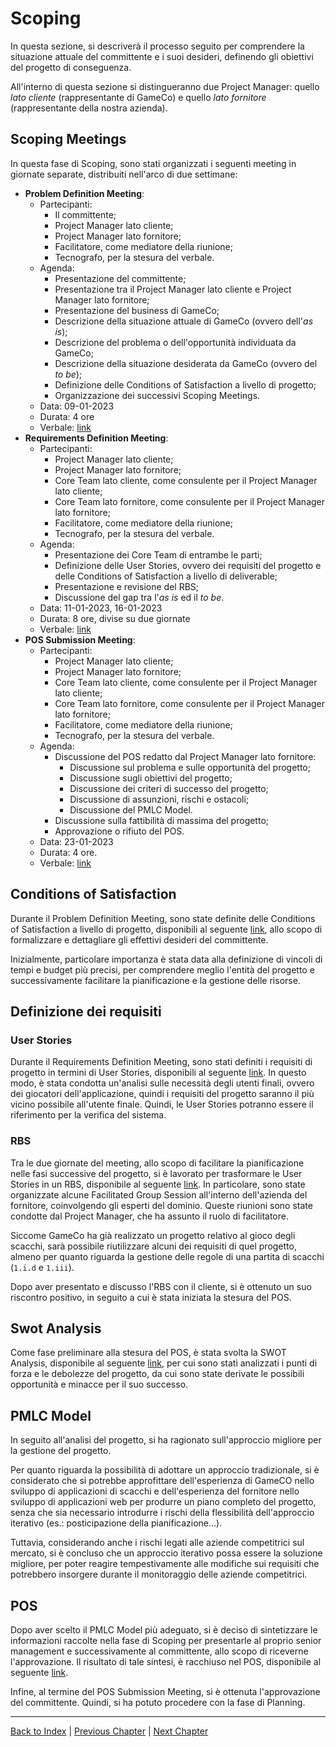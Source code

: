 # Scoping

In questa sezione, si descriverà il processo seguito per comprendere la situazione attuale del committente e i
suoi desideri, definendo gli obiettivi del progetto di conseguenza.

All'interno di questa sezione si distingueranno due Project Manager: quello _lato cliente_ (rappresentante di
GameCo) e quello _lato fornitore_ (rappresentante della nostra azienda).

## Scoping Meetings

In questa fase di Scoping, sono stati organizzati i seguenti meeting in giornate separate, distribuiti nell'arco
di due settimane:
- **Problem Definition Meeting**:
  - Partecipanti:
    - Il committente;
    - Project Manager lato cliente;
    - Project Manager lato fornitore;
    - Facilitatore, come mediatore della riunione;
    - Tecnografo, per la stesura del verbale.
  - Agenda:
    - Presentazione del committente;
    - Presentazione tra il Project Manager lato cliente e Project Manager lato fornitore;
    - Presentazione del business di GameCo;
    - Descrizione della situazione attuale di GameCo (ovvero dell'_as is_);
    - Descrizione del problema o dell'opportunità individuata da GameCo;
    - Descrizione della situazione desiderata da GameCo (ovvero del _to be_);
    - Definizione delle Conditions of Satisfaction a livello di progetto;
    - Organizzazione dei successivi Scoping Meetings.
  - Data: 09-01-2023
  - Durata: 4 ore
  - Verbale: [link](../attachments/meeting-reports/scoping/problem-definition-meeting.md)
- **Requirements Definition Meeting**:
  - Partecipanti:
      - Project Manager lato cliente;
      - Project Manager lato fornitore;
      - Core Team lato cliente, come consulente per il Project Manager lato cliente;
      - Core Team lato fornitore, come consulente per il Project Manager lato fornitore;
      - Facilitatore, come mediatore della riunione;
      - Tecnografo, per la stesura del verbale.
  - Agenda:
    - Presentazione dei Core Team di entrambe le parti;
    - Definizione delle User Stories, ovvero dei requisiti del progetto e delle Conditions of Satisfaction a livello
      di deliverable;
    - Presentazione e revisione del RBS;
    - Discussione del gap tra l'_as is_ ed il _to be_.
  - Data: 11-01-2023, 16-01-2023
  - Durata: 8 ore, divise su due giornate
  - Verbale: [link](../attachments/meeting-reports/scoping/requirements-definition-meeting.md)
- **POS Submission Meeting**:
  - Partecipanti:      
    - Project Manager lato cliente;
    - Project Manager lato fornitore;
    - Core Team lato cliente, come consulente per il Project Manager lato cliente;
    - Core Team lato fornitore, come consulente per il Project Manager lato fornitore;
    - Facilitatore, come mediatore della riunione;
    - Tecnografo, per la stesura del verbale.
  - Agenda:
    - Discussione del POS redatto dal Project Manager lato fornitore:
      - Discussione sul problema e sulle opportunità del progetto;
      - Discussione sugli obiettivi del progetto;
      - Discussione dei criteri di successo del progetto;
      - Discussione di assunzioni, rischi e ostacoli;
      - Discussione del PMLC Model.
    - Discussione sulla fattibilità di massima del progetto;
    - Approvazione o rifiuto del POS.
  - Data: 23-01-2023
  - Durata: 4 ore.
  - Verbale: [link](../attachments/meeting-reports/scoping/pos-submission-meeting.md)

## Conditions of Satisfaction

Durante il Problem Definition Meeting, sono state definite delle Conditions of Satisfaction a livello di progetto, 
disponibili al seguente [link](../attachments/CoS.md), allo scopo di formalizzare e dettagliare gli effettivi
desideri del committente.

Inizialmente, particolare importanza è stata data alla definizione di vincoli di tempi e budget più precisi, per
comprendere meglio l'entità del progetto e successivamente facilitare la pianificazione e la gestione delle 
risorse.

## Definizione dei requisiti

### User Stories
Durante il Requirements Definition Meeting, sono stati definiti i requisiti di progetto in termini di User Stories,
disponibili al seguente [link](../attachments/user-stories.md). 
In questo modo, è stata condotta un'analisi sulle necessità degli utenti finali, ovvero dei giocatori dell'applicazione,
quindi i requisiti del progetto saranno il più vicino possibile all'utente finale. Quindi, le User Stories potranno
essere il riferimento per la verifica del sistema.

### RBS
Tra le due giornate del meeting, allo scopo di facilitare la pianificazione nelle fasi successive del progetto, si è 
lavorato per trasformare le User Stories in un RBS, disponibile al seguente [link](../attachments/RBS.md). In particolare,
sono state organizzate alcune Facilitated Group Session all'interno dell'azienda del fornitore, coinvolgendo gli esperti
del dominio. Queste riunioni sono state condotte dal Project Manager, che ha assunto il ruolo di facilitatore.

Siccome GameCo ha già realizzato un progetto relativo al gioco degli scacchi, sarà possibile riutilizzare alcuni dei 
requisiti di quel progetto, almeno per quanto riguarda la gestione delle regole di una partita di scacchi (`1.i.d` e
`1.iii`).

Dopo aver presentato e discusso l'RBS con il cliente, si è ottenuto un suo riscontro positivo, in seguito a cui è stata
iniziata la stesura del POS.

## Swot Analysis
Come fase preliminare alla stesura del POS, è stata svolta la SWOT Analysis, disponibile al seguente 
[link](../attachments/swot-analysis.md), per cui sono stati analizzati i punti di forza e le debolezze del progetto,
da cui sono state derivate le possibili opportunità e minacce per il suo successo.

## PMLC Model
In seguito all'analisi del progetto, si ha ragionato sull'approccio migliore per la gestione del progetto.

Per quanto riguarda la possibilità di adottare un approccio tradizionale, si è considerato che si potrebbe approfittare
dell'esperienza di GameCO nello sviluppo di applicazioni di scacchi e dell'esperienza del fornitore nello sviluppo di
applicazioni web per produrre un piano completo del progetto, senza che sia necessario introdurre i rischi della
flessibilità dell'approccio iterativo (es.: posticipazione della pianificazione...).

Tuttavia, considerando anche i rischi legati alle aziende competitrici sul mercato, si è concluso che un approccio 
iterativo possa essere la soluzione migliore, per poter reagire tempestivamente alle modifiche sui requisiti che 
potrebbero insorgere durante il monitoraggio delle aziende competitrici.

## POS
Dopo aver scelto il PMLC Model più adeguato, si è deciso di sintetizzare le informazioni raccolte nella fase di Scoping
per presentarle al proprio senior management e successivamente al committente, allo scopo di riceverne l'approvazione.
Il risultato di tale sintesi, è racchiuso nel POS, disponibile al seguente [link](../attachments/POS.md).

Infine, al termine del POS Submission Meeting, si è ottenuta l'approvazione del committente. Quindi, si ha potuto
procedere con la fase di Planning.

---

[Back to Index](../index.md) |
[Previous Chapter](../0-request/index.md) |
[Next Chapter](../2-planning/index.md)